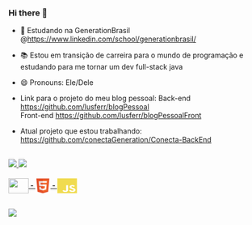 ### Hi there 👋

- 🌱 Estudando na GenerationBrasil @https://www.linkedin.com/school/generationbrasil/
- 📚 Estou em transição de carreira para o mundo de programação e estudando para me tornar um dev full-stack java
- 😄 Pronouns: Ele/Dele

- Link para o projeto do meu blog pessoal: 
 Back-end https://github.com/lusferr/blogPessoal <br>
 Front-end https://github.com/lusferr/blogPessoalFront <br>
  
  

- Atual projeto que estou trabalhando: https://github.com/conectaGeneration/Conecta-BackEnd
##
  <div align="left">
    <a href="https://github.com/lusferr">
    <img height="150em" src="https://github-readme-stats.vercel.app/api?username=lusferr&show_icons=true&theme=tokyonight&include_all_commits=true&count_private=true"/>
    <img height="150em" src="https://github-readme-stats.vercel.app/api/top-langs/?username=lusferr&layout=compact&langs_count=7&theme=tokyonight"/>
  </div>
   
  <h4 align="left">  
   <img align="center" height="30" width="40" src="https://cdn.jsdelivr.net/gh/devicons/devicon/icons/java/java-original.svg"> - 
   <img align="center" height="30" src="https://raw.githubusercontent.com/devicons/devicon/master/icons/html5/html5-original.svg"> - 
   <img align="center" height="30" width="40" src="https://raw.githubusercontent.com/devicons/devicon/master/icons/javascript/javascript-plain.svg">
  <h4/>  
    
## 
    
   <div align="left">
     <a href="https://www.linkedin.com/in/luis-fernando-1a24a2189/" target="_blank"><img src="https://img.shields.io/badge/-LinkedIn-%230077B5?style=for-the-                        badge&logo=linkedin&logoColor=white" target="_blank"></a> 
    </div>
